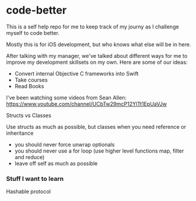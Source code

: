 # code-better

This is a self help repo for me to keep track of my journy as I challenge myself to code better.

Mostly this is for iOS development, but who knows what else will be in here.

After talking with my manager, we've talked about different ways for me to improve my development skillsets on my own.  Here are some of our ideas:

- Convert internal Objective C frameworks into Swift
- Take courses
- Read Books

I've been watching some videos from Sean Allen: https://www.youtube.com/channel/UCbTw29mcP12YlTt1EpUaVJw

Structs vs Classes

Use structs as much as possible, but classes when you need reference or inheritance 



- you should never force unwrap optionals
- you should never use a for loop (use higher level functions map, filter and reduce)
- leave off self as much as possible


### Stuff I want to learn
Hashable protocol 
